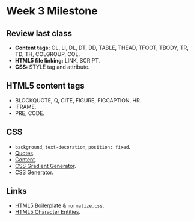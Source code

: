 Week 3 Milestone
==========

## Review last class

* __Content tags:__ OL, LI, DL, DT, DD, TABLE, THEAD, TFOOT, TBODY, TR, TD, TH, COLGROUP, COL.
* __HTML5 file linking:__ LINK, SCRIPT.
* __CSS:__ STYLE tag and attribute.

## HTML5 content tags

* BLOCKQUOTE, Q, CITE, FIGURE, FIGCAPTION, HR.
* IFRAME.
* PRE, CODE.

## CSS

* `background`, `text-decoration`, `position: fixed`.
* [Quotes](https://developer.mozilla.org/en-US/docs/Web/CSS/quotes).
* [Content](https://developer.mozilla.org/en-US/docs/Web/CSS/content).
* [CSS Gradient Generator](http://www.colorzilla.com/gradient-editor/).
* [CSS Generator](http://css3generator.com/).

## Links

* [HTML5 Boilerplate](http://html5boilerplate.com/) & `normalize.css`.
* [HTML5 Character Entities](http://dev.w3.org/html5/html-author/charref).